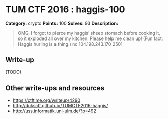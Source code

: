 # TUM CTF 2016 : haggis-100

**Category:** crypto
**Points:** 100
**Solves:** 93
**Description:**

> OMG, I forgot to pierce my haggis’ sheep stomach before cooking it, so it exploded all over my kitchen. Please help me clean up!
> (Fun fact: Haggis hurling is a thing.)
> nc 104.198.243.170 2501

## Write-up

(TODO)

## Other write-ups and resources

* https://ctftime.org/writeup/4290
* http://duksctf.github.io/TUMCTF2016-haggis/
* http://uss.informatik.uni-ulm.de/?p=492
